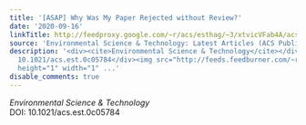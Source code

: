 ```yaml
---
title: '[ASAP] Why Was My Paper Rejected without Review?'
date: '2020-09-16'
linkTitle: http://feedproxy.google.com/~r/acs/esthag/~3/xtvicVFab4A/acs.est.0c05784
source: 'Environmental Science & Technology: Latest Articles (ACS Publications)'
description: '<div><cite>Environmental Science & Technology</cite></div><div>DOI:
  10.1021/acs.est.0c05784</div><img src="http://feeds.feedburner.com/~r/acs/esthag/~4/xtvicVFab4A"
  height="1" width="1" ...'
disable_comments: true
---
```

<div><cite>Environmental Science & Technology</cite></div><div>DOI: 10.1021/acs.est.0c05784</div><img src="http://feeds.feedburner.com/~r/acs/esthag/~4/xtvicVFab4A" height="1" width="1" ...